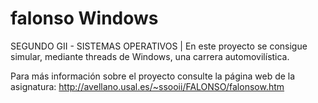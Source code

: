 # falonso Windows
 SEGUNDO GII - SISTEMAS OPERATIVOS | En este proyecto se consigue simular, mediante threads de Windows, una carrera automovilística. 

 Para más información sobre el proyecto consulte la página web de la asignatura: http://avellano.usal.es/~ssooii/FALONSO/falonsow.htm
